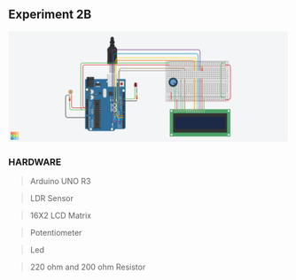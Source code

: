## Experiment 2B
![Experiment 2b- Schematics](Experiment2b.png "Blink")

### HARDWARE
> Arduino UNO R3

> LDR Sensor

> 16X2 LCD Matrix

> Potentiometer

> Led

> 220 ohm and 200 ohm  Resistor
